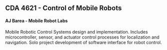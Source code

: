 ## CDA 4621 - Control of Mobile Robots 
#### AJ Barea - Mobile Robot Labs
Mobile Robotic Control Systems design and implementation. Includes microcontroller, sensor, and actuator control processes for localization and navigation. Solo project development of software interface for robot control.
